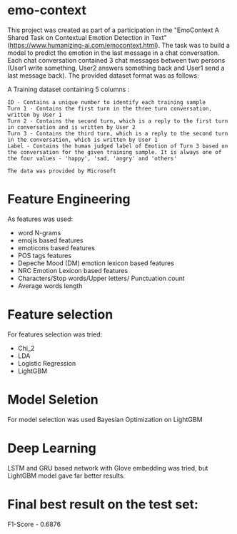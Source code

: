 # emo-context

This project was created as part of a participation in the "EmoContext A Shared Task on Contextual Emotion Detection in Text"  (https://www.humanizing-ai.com/emocontext.html). The task was to build a model to predict the emotion in the last message in a chat conversation. Each chat conversation contained 3 chat messages between two persons (User1 write something, User2 answers something back and User1 send a last message back). The provided dataset format was as follows:

A Training dataset containing 5 columns :

    ID - Contains a unique number to identify each training sample
    Turn 1 - Contains the first turn in the three turn conversation, written by User 1
    Turn 2 - Contains the second turn, which is a reply to the first turn in conversation and is written by User 2
    Turn 3 - Contains the third turn, which is a reply to the second turn in the conversation, which is written by User 1
    Label - Contains the human judged label of Emotion of Turn 3 based on the conversation for the given training sample. It is always one of the four values - 'happy', 'sad, 'angry' and 'others'
    
    The data was provided by Microsoft

# Feature Engineering

As features was used:
 - word N-grams
 - emojis based features
 - emoticons based features
 - POS tags features
 - Depeche Mood (DM) emotion lexicon based features
 - NRC Emotion Lexicon based features
 - Characters/Stop words/Upper letters/ Punctuation count
 - Average words length

# Feature selection

For features selection was tried:
- Chi_2 
- LDA
- Logistic Regression
- LightGBM

# Model Seletion

For model selection was used Bayesian Optimization on LightGBM

# Deep Learning

LSTM and GRU based network with Glove embedding was tried, but LightGBM  model gave far better results.

# Final best result on the test set:
F1-Score - 0.6876

